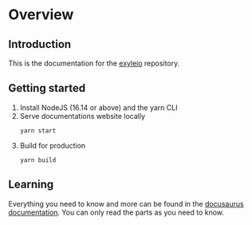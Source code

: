 # Overview

## Introduction

This is the documentation for the
[exyleio](https://github.com/exyleio/exyleio)
repository.

## Getting started

1. Install NodeJS (16.14 or above) and the yarn CLI
2. Serve documentations website locally
   ```
   yarn start
   ```
3. Build for production
   ```
   yarn build
   ```

## Learning

Everything you need to know and more can be found in the
[docusaurus documentation](https://docusaurus.io/docs/next). You can only read
the parts as you need to know.
